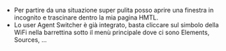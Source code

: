 * Per partire da una situazione super pulita posso aprire una finestra in incognito e trascinare dentro la mia pagina HMTL.
* Lo user Agent Switcher è già integrato, basta cliccare sul simbolo della WiFi nella barrettina sotto il menù principale dove ci sono Elements, Sources, ...